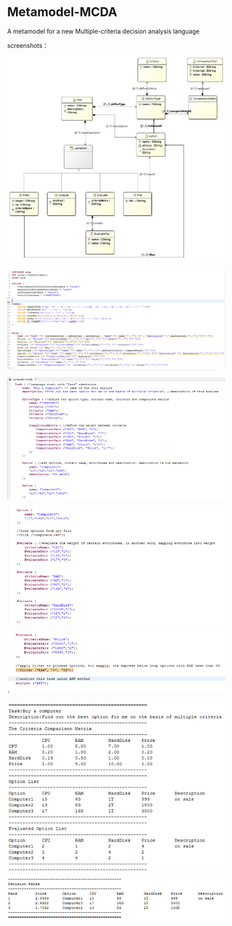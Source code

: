 # Metamodel-MCDA

A metamodel for a new Multiple-criteria decision analysis language

screenshots：

![image](https://github.com/ArthurHuo/metamodel-mcda/raw/master/screenshots/LanguageDefinition.jpg)

![image](https://github.com/ArthurHuo/metamodel-mcda/raw/master/screenshots/syntax.jpg)

![image](https://github.com/ArthurHuo/metamodel-mcda/raw/master/screenshots/example1.jpg)

![image](https://github.com/ArthurHuo/metamodel-mcda/raw/master/screenshots/example2.jpg)

![image](https://github.com/ArthurHuo/metamodel-mcda/raw/master/screenshots/example3.jpg)

![image](https://github.com/ArthurHuo/metamodel-mcda/raw/master/screenshots/result1.jpg)

![image](https://github.com/ArthurHuo/metamodel-mcda/raw/master/screenshots/result2.jpg)
